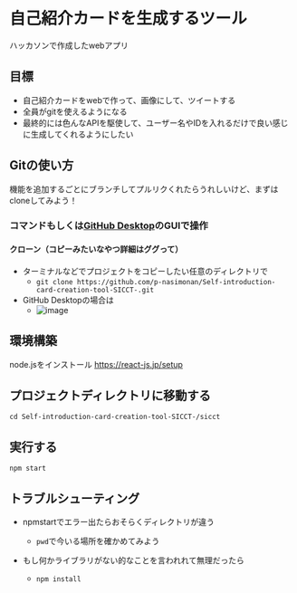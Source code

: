 # 自己紹介カードを生成するツール
ハッカソンで作成したwebアプリ
## 目標
- 自己紹介カードをwebで作って、画像にして、ツイートする
- 全員がgitを使えるようになる
- 最終的には色んなAPIを駆使して、ユーザー名やIDを入れるだけで良い感じに生成してくれるようにしたい

## Gitの使い方
機能を追加するごとにブランチしてプルリクくれたらうれしいけど、まずはcloneしてみよう！

### コマンドもしくは[GitHub Desktop](https://docs.github.com/ja/desktop/installing-and-authenticating-to-github-desktop/installing-github-desktop)のGUIで操作
#### クローン（コピーみたいなやつ詳細はググって）
- ターミナルなどでプロジェクトをコピーしたい任意のディレクトリで
  - `git clone https://github.com/p-nasimonan/Self-introduction-card-creation-tool-SICCT-.git`
- GitHub Desktopの場合は
  - ![image](https://github.com/user-attachments/assets/0c9e6c50-7626-4024-b157-cf3b1b9bcd76)

## 環境構築
node.jsをインストール
https://react-js.jp/setup

## プロジェクトディレクトリに移動する
`cd Self-introduction-card-creation-tool-SICCT-/sicct`

## 実行する
`npm start`

## トラブルシューティング
- npmstartでエラー出たらおそらくディレクトリが違う
  - `pwd`で今いる場所を確かめてみよう

- もし何かライブラリがない的なことを言われれて無理だったら
  - `npm install`
